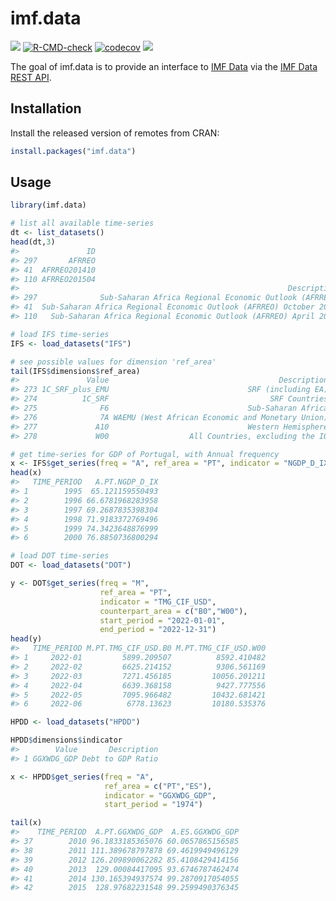 
<!-- README.md is generated from README.Rmd. Please edit that file -->

# imf.data

<!-- badges: start -->

[![](https://www.r-pkg.org/badges/version/imf.data)](https://www.r-pkg.org/pkg/imf.data)
[![R-CMD-check](https://github.com/pedrobtz/imf.data/actions/workflows/R-CMD-check.yaml/badge.svg)](https://github.com/pedrobtz/imf.data/actions/workflows/R-CMD-check.yaml)
[![codecov](https://codecov.io/gh/pedrobtz/imf.data/graph/badge.svg?token=VQQI8WH9GR)](https://codecov.io/gh/pedrobtz/imf.data)
[![](https://cranlogs.r-pkg.org/badges/grand-total/imf.data)](https://cranlogs.r-pkg.org/badges/grand-total/imf.data)
<!-- badges: end -->

The goal of imf.data is to provide an interface to [IMF
Data](https://data.imf.org/) via the [IMF Data REST
API](https://datahelp.imf.org/knowledgebase/articles/667681-json-restful-web-service).

## Installation

Install the released version of remotes from CRAN:

``` r
install.packages("imf.data")
```

## Usage

``` r
library(imf.data)

# list all available time-series
dt <- list_datasets()
head(dt,3)
#>               ID
#> 297       AFRREO
#> 41  AFRREO201410
#> 110 AFRREO201504
#>                                                            Description
#> 297              Sub-Saharan Africa Regional Economic Outlook (AFRREO)
#> 41  Sub-Saharan Africa Regional Economic Outlook (AFRREO) October 2014
#> 110   Sub-Saharan Africa Regional Economic Outlook (AFRREO) April 2015
```

``` r
# load IFS time-series
IFS <- load_datasets("IFS")

# see possible values for dimension 'ref_area'
tail(IFS$dimensions$ref_area)
#>               Value                                      Description
#> 273 1C_SRF_plus_EMU                               SRF (including EA)
#> 274          1C_SRF                                    SRF Countries
#> 275              F6                               Sub-Saharan Africa
#> 276              7A WAEMU (West African Economic and Monetary Union)
#> 277             A10                               Western Hemisphere
#> 278             W00                  All Countries, excluding the IO

# get time-series for GDP of Portugal, with Annual frequency
x <- IFS$get_series(freq = "A", ref_area = "PT", indicator = "NGDP_D_IX")
head(x)
#>   TIME_PERIOD   A.PT.NGDP_D_IX
#> 1        1995  65.121159550493
#> 2        1996 66.6781968283958
#> 3        1997 69.2687835398304
#> 4        1998 71.9183372769496
#> 5        1999 74.3423648876999
#> 6        2000 76.8850736800294
```

``` r
# load DOT time-series
DOT <- load_datasets("DOT")

y <- DOT$get_series(freq = "M",
                    ref_area = "PT",
                    indicator = "TMG_CIF_USD",
                    counterpart_area = c("B0","W00"),
                    start_period = "2022-01-01",
                    end_period = "2022-12-31")
head(y)
#>   TIME_PERIOD M.PT.TMG_CIF_USD.B0 M.PT.TMG_CIF_USD.W00
#> 1     2022-01         5899.209507          8592.410482
#> 2     2022-02         6625.214152          9306.561169
#> 3     2022-03         7271.456185         10056.201211
#> 4     2022-04         6639.368158          9427.777556
#> 5     2022-05         7095.966482         10432.681421
#> 6     2022-06          6778.13623         10180.535376
```

``` r
HPDD <- load_datasets("HPDD")

HPDD$dimensions$indicator
#>        Value       Description
#> 1 GGXWDG_GDP Debt to GDP Ratio

x <- HPDD$get_series(freq = "A",
                     ref_area = c("PT","ES"),
                     indicator = "GGXWDG_GDP", 
                     start_period = "1974")

tail(x)
#>    TIME_PERIOD  A.PT.GGXWDG_GDP  A.ES.GGXWDG_GDP
#> 37        2010 96.1833185365076 60.0657865156585
#> 38        2011 111.389678797878 69.4619949496129
#> 39        2012 126.209890062282 85.4108429414156
#> 40        2013  129.00084417095 93.6746787462474
#> 41        2014 130.165394937574 99.2870917054055
#> 42        2015  128.97682231548 99.2599490376345
```
